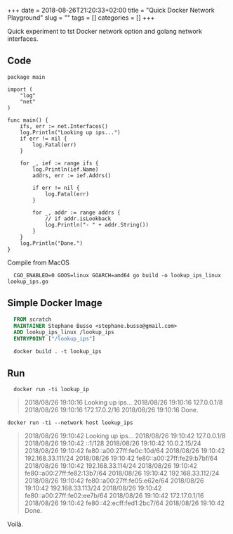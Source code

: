 +++
date = 2018-08-26T21:20:33+02:00
title = "Quick Docker Network Playground"
slug = ""
tags = []
categories = []
+++

Quick experiment to tst Docker network option and golang network interfaces.

<!--more-->

## Code

```golang
package main

import (
	"log"
	"net"
)

func main() {
	ifs, err := net.Interfaces()
	log.Println("Looking up ips...")
	if err != nil {
		log.Fatal(err)
	}

	for _, ief := range ifs {
		log.Println(ief.Name)
		addrs, err := ief.Addrs()

		if err != nil {
			log.Fatal(err)
		}

		for _, addr := range addrs {
			// if addr.isLookback
			log.Println("- " + addr.String())
		}
	}
	log.Println("Done.")
}
```

Compile from MacOS

```shell
  CGO_ENABLED=0 GOOS=linux GOARCH=amd64 go build -o lookup_ips_linux lookup_ips.go
```

## Simple Docker Image

```dockerfile
  FROM scratch
  MAINTAINER Stephane Busso <stephane.busso@gmail.com>
  ADD lookup_ips_linux /lookup_ips
  ENTRYPOINT ["/lookup_ips"]
```

```shell
  docker build . -t lookup_ips
```

 ## Run

```shell
  docker run -ti lookup_ip
```

> 2018/08/26 19:10:16 Looking up ips...
2018/08/26 19:10:16 127.0.0.1/8
2018/08/26 19:10:16 172.17.0.2/16
2018/08/26 19:10:16 Done.


```shell
docker run -ti --network host lookup_ips
```


> 2018/08/26 19:10:42 Looking up ips...
2018/08/26 19:10:42 127.0.0.1/8
2018/08/26 19:10:42 ::1/128
2018/08/26 19:10:42 10.0.2.15/24
2018/08/26 19:10:42 fe80::a00:27ff:fe0c:10d/64
2018/08/26 19:10:42 192.168.33.111/24
2018/08/26 19:10:42 fe80::a00:27ff:fe29:b7bf/64
2018/08/26 19:10:42 192.168.33.114/24
2018/08/26 19:10:42 fe80::a00:27ff:fe82:13b7/64
2018/08/26 19:10:42 192.168.33.112/24
2018/08/26 19:10:42 fe80::a00:27ff:fe05:e62e/64
2018/08/26 19:10:42 192.168.33.113/24
2018/08/26 19:10:42 fe80::a00:27ff:fe02:ee7b/64
2018/08/26 19:10:42 172.17.0.1/16
2018/08/26 19:10:42 fe80::42:ecff:fed1:2bc7/64
2018/08/26 19:10:42 Done.

 Voilà.

